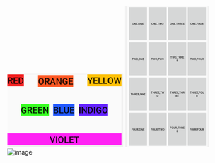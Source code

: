 ![image](https://github.com/tujunkun/shiyan2/blob/master/constraintLayout.png)
![image](https://github.com/tujunkun/shiyan2/blob/master/linearLayout.png)
![image]()
